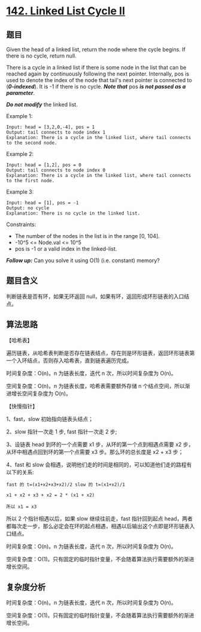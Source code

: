 # [142. Linked List Cycle II](https://leetcode.com/problems/linked-list-cycle-ii/)

## 题目

Given the head of a linked list, return the node where the cycle begins. If there is no cycle, return null.

There is a cycle in a linked list if there is some node in the list that can be reached again by continuously 
following the next pointer. Internally, pos is used to denote the index of the node that tail's next pointer is 
connected to (***0-indexed***). It is -1 if there is no cycle. ***Note that*** pos ***is not passed as a parameter***.

***Do not modify*** the linked list.

Example 1:
```
Input: head = [3,2,0,-4], pos = 1
Output: tail connects to node index 1
Explanation: There is a cycle in the linked list, where tail connects to the second node.
```

Example 2:
```
Input: head = [1,2], pos = 0
Output: tail connects to node index 0
Explanation: There is a cycle in the linked list, where tail connects to the first node.
```

Example 3:
```
Input: head = [1], pos = -1
Output: no cycle
Explanation: There is no cycle in the linked list.
```

Constraints:
- The number of the nodes in the list is in the range [0, 104].
- -10^5 <= Node.val <= 10^5
- pos is -1 or a valid index in the linked-list.

***Follow up:*** Can you solve it using O(1) (i.e. constant) memory?

## 题目含义

判断链表是否有环，如果无环返回 null，如果有环，返回形成环形链表的入口结点。

## 算法思路

【哈希表】

遍历链表，从哈希表判断是否存在链表结点，存在则是环形链表，返回环形链表第一个入环结点，否则存入哈希表，直到链表遍历完成。

时间复杂度：O(n)。n 为链表长度，迭代 n 次，所以时间复杂度为 O(n)。

空间复杂度：O(n)。n 为链表长度，哈希表需要额外存储 n 个结点空间，所以渐进增长空间复杂度为 O(n)。

【快慢指针】

1、fast，slow 初始指向链表头结点；

2、slow 指针一次走 1 步, fast 指针一次走 2 步;

3、设链表 head 到环的一个点需要 x1 步，从环的第一个点到相遇点需要 x2 步，从环中相遇点回到环的第一个点需要 x3 步。那么环的总⻓度是 x2 + x3 步；

4、fast 和 slow 会相遇，说明他们走的时间是相同的，可以知道他们走的路程有以下的关系:

```
fast 的 t=(x1+x2+x3+x2)/2 slow 的 t=(x1+x2)/1

x1 + x2 + x3 + x2 = 2 * (x1 + x2)

所以 x1 = x3
```

所以 2 个指针相遇以后，如果 slow 继续往前走，fast 指针回到起点 head，两者都每次走一步，那么必定会在环的起点相遇，相遇以后输出这个点即是环形链表入口结点。

时间复杂度：O(n)。n 为链表长度，迭代 n 次，所以时间复杂度为 O(n)。

空间复杂度：O(1)。只有固定的临时指针变量，不会随着算法执行需要额外的渐进增长空间。

## 复杂度分析

时间复杂度：O(n)。n 为链表长度，迭代 n 次，所以时间复杂度为 O(n)。

空间复杂度：O(1)。只有固定的临时指针变量，不会随着算法执行需要额外的渐进增长空间。